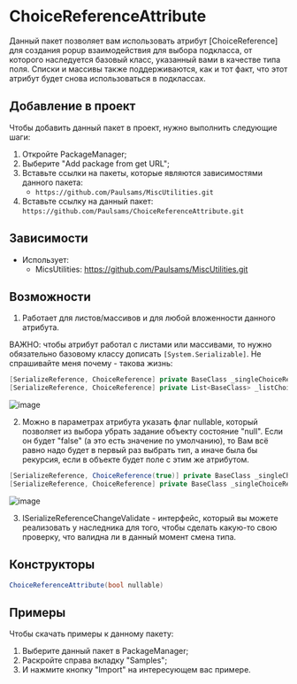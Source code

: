 # ChoiceReferenceAttribute
Данный пакет позволяет вам использовать атрибут [ChoiceReference] для создания popup взаимодействия для выбора подкласса, от которого наследуется базовый класс, указанный вами в качестве типа поля. Списки и массивы также поддерживаются, как и тот факт, что этот атрибут будет снова использоваться в подклассах.

## Добавление в проект
Чтобы добавить данный пакет в проект, нужно выполнить следующие шаги:
1) Откройте PackageManager;
2) Выберите "Add package from get URL";
3) Вставьте ссылки на пакеты, которые являются зависимостями данного пакета:
    + `https://github.com/Paulsams/MiscUtilities.git`
3) Вставьте ссылку на данный пакет: `https://github.com/Paulsams/ChoiceReferenceAttribute.git`

## Зависимости
- Использует:
    + MicsUtilities: https://github.com/Paulsams/MiscUtilities.git

## Возможности
1) Работает для листов/массивов и для любой вложенности данного атрибута.

ВАЖНО: чтобы атрибут работал с листами или массивами, то нужно обязательно базовому классу дописать `[System.Serializable]`. Не спрашивайте меня почему - такова жизнь:

```cs
[SerializeReference, ChoiceReference] private BaseClass _singleChoiceReference;
[SerializeReference, ChoiceReference] private List<BaseClass> _listChoiceReferences;
```

![image](https://github.com/Paulsams/ChoiceReferenceAttribute/blob/master/Documentation~/Single%20and%20Lists.gif)

2) Можно в параметрах атрибута указать флаг nullable, который позволяет из выбора убрать задание объекту состояние "null". Если он будет "false" (а это есть значение по умолчанию), то Вам всё равно надо будет в первый раз выбрать тип, а иначе была бы рекурсия, если в объекте будет поле с этим же атрибутом.

```cs
[SerializeReference, ChoiceReference(true)] private BaseClass _singleChoiceReferenceNullable;
[SerializeReference, ChoiceReference] private BaseClass _singleChoiceReferenceNotNullable;
```

![image](https://github.com/Paulsams/ChoiceReferenceAttribute/blob/master/Documentation~/Nullable.gif)

3) ISerializeReferenceChangeValidate - интерфейс, который вы можете реализовать у наследника для того, чтобы сделать какую-то свою проверку, что валидна ли в данный момент смена типа.

## Конструкторы
```cs
ChoiceReferenceAttribute(bool nullable)
```

## Примеры
Чтобы скачать примеры к данному пакету:
1) Выберите данный пакет в PackageManager;
2) Раскройте справа вкладку "Samples";
3) И нажмите кнопку "Import" на интересующем вас примере.
